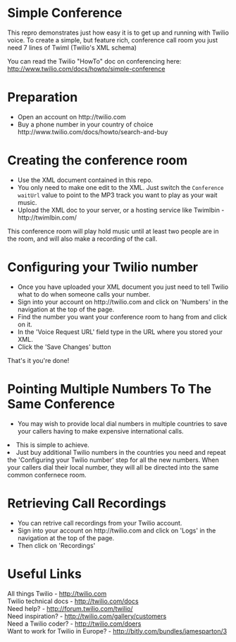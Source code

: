 Simple Conference
=================

This repro demonstrates just how easy it is to get up and running with Twilio voice.
To create a simple, but feature rich, conference call room you just need 7 lines of Twiml (Twilio's XML schema)

You can read the Twilio "HowTo" doc on conferencing here: http://www.twilio.com/docs/howto/simple-conference

Preparation
===========
<ul>
<li>Open an account on http://twilio.com</li>
<li>Buy a phone number in your country of choice http://www.twilio.com/docs/howto/search-and-buy</li>
</ul>

Creating the conference room
============================
<ul>
<li>Use the XML document contained in this repo.</li>
<li>You only need to make one edit to the XML. Just switch the <code>Conference waitUrl</code> value to point to the MP3 track you want to play as your wait music.</li>
<li>Upload the XML doc to your server, or a hosting service like Twimlbin - http://twimlbin.com/</li>
</ul>

This conference room will play hold music until at least two people are in the room, and will also make a recording of the call.

Configuring your Twilio number
==============================
<ul>
<li>Once you have uploaded your XML document you just need to tell Twilio what to do when someone calls your number.</li>
<li>Sign into your account on http://twilio.com and click on 'Numbers' in the navigation at the top of the page.</li>
<li>Find the number you want your conference room to hang from and click on it.</li>
<li>In the 'Voice Request URL' field type in the URL where you stored your XML.</li>
<li>Click the 'Save Changes' button</li>
</ul>

That's it you're done!

Pointing Multiple Numbers To The Same Conference
================================================
<ul>
<li>You may wish to provide local dial numbers in multiple countries to save your callers having to make expensive international calls.</ul>
<li>This is simple to achieve.</ul>
<li>Just buy additional Twilio numbers in the countries you need and repeat the 'Configuring your Twilio number' step for all the new numbers. When your callers dial their local number, they will all be directed into the same common confernece room.</ul>
</ul>

Retrieving Call Recordings
=========================
<ul>
<li>You can retrive call recordings from your Twilio account.</li>
<li>Sign into your account on http://twilio.com and click on 'Logs' in the navigation at the top of the page.</li>
<li>Then click on 'Recordings'</li>
</ul>

Useful Links
============

All things Twilio - http://twilio.com<br>
Twilio technical docs - http://twilio.com/docs<br>
Need help? - http://forum.twilio.com/twilio/<br>
Need inspiration? - http://twilio.com/gallery/customers<br>
Need a Twilio coder? - http://twilio.com/doers<br>
Want to work for Twilio in Europe? - http://bitly.com/bundles/jamesparton/3
